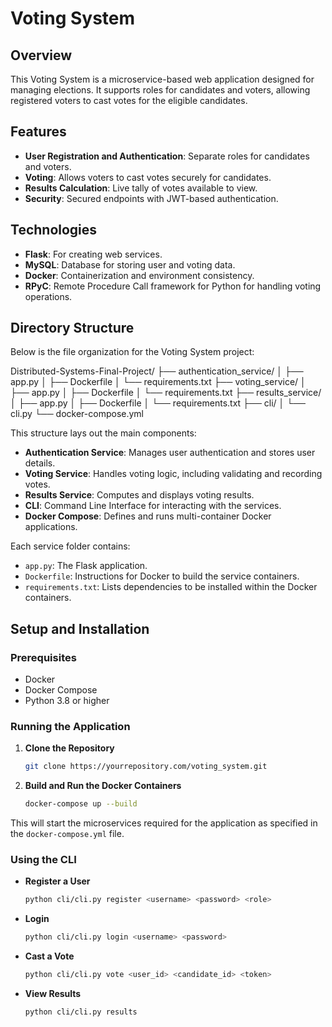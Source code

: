 # Voting System

## Overview
This Voting System is a microservice-based web application designed for managing elections. It supports roles for candidates and voters, allowing registered voters to cast votes for the eligible candidates.

## Features
- **User Registration and Authentication**: Separate roles for candidates and voters.
- **Voting**: Allows voters to cast votes securely for candidates.
- **Results Calculation**: Live tally of votes available to view.
- **Security**: Secured endpoints with JWT-based authentication.

## Technologies
- **Flask**: For creating web services.
- **MySQL**: Database for storing user and voting data.
- **Docker**: Containerization and environment consistency.
- **RPyC**: Remote Procedure Call framework for Python for handling voting operations.

## Directory Structure

Below is the file organization for the Voting System project:

Distributed-Systems-Final-Project/
├── authentication_service/
│ ├── app.py
│ ├── Dockerfile
│ └── requirements.txt
├── voting_service/
│ ├── app.py
│ ├── Dockerfile
│ └── requirements.txt
├── results_service/
│ ├── app.py
│ ├── Dockerfile
│ └── requirements.txt
├── cli/
│ └── cli.py
└── docker-compose.yml


This structure lays out the main components:
- **Authentication Service**: Manages user authentication and stores user details.
- **Voting Service**: Handles voting logic, including validating and recording votes.
- **Results Service**: Computes and displays voting results.
- **CLI**: Command Line Interface for interacting with the services.
- **Docker Compose**: Defines and runs multi-container Docker applications.

Each service folder contains:
- `app.py`: The Flask application.
- `Dockerfile`: Instructions for Docker to build the service containers.
- `requirements.txt`: Lists dependencies to be installed within the Docker containers.


## Setup and Installation
### Prerequisites
- Docker
- Docker Compose
- Python 3.8 or higher

### Running the Application
1. **Clone the Repository**
   ```bash
   git clone https://yourrepository.com/voting_system.git


2. **Build and Run the Docker Containers**
   ```bash
   docker-compose up --build

This will start the microservices required for the application as specified in the `docker-compose.yml` file.

### Using the CLI
- **Register a User**
   ```bash
   python cli/cli.py register <username> <password> <role>


- **Login**
   ```bash
   python cli/cli.py login <username> <password>


- **Cast a Vote**
   ```bash
   python cli/cli.py vote <user_id> <candidate_id> <token>


- **View Results**
   ```bash 
   python cli/cli.py results

